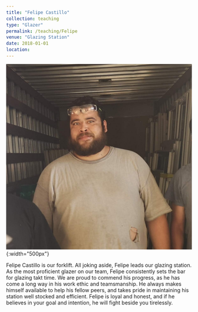 ```yaml
---
title: "Felipe Castillo"
collection: teaching
type: "Glazer"
permalink: /teaching/Felipe
venue: "Glazing Station"
date: 2018-01-01
location:
---
```


![tiny](/images/tiny.jpg){:width="500px"}

Felipe Castillo is our forklift. All joking aside, Felipe leads our glazing station. As the most proficient glazer on our team, Felipe consistently sets the bar for glazing takt time. We are proud to commend his progress, as he has come a long way in his work ethic and teamsmanship. He always makes himself available to help his fellow peers, and takes pride in maintaining his station well stocked and efficient. Felipe is loyal and honest, and if he believes in your goal and intention, he will fight beside you tirelessly.
